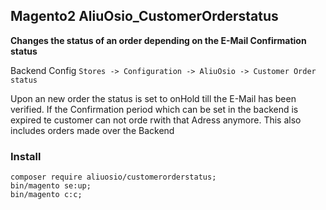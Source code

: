 ## Magento2 AliuOsio_CustomerOrderstatus

**Changes the status of an order depending on the E-Mail Confirmation status**

Backend Config `Stores -> Configuration -> AliuOsio -> Customer Order status`

Upon an new order the status is set to onHold till the E-Mail has been verified.
If the Confirmation period which can be set in the backend is expired te customer can not orde rwith that Adress anymore.
This also includes orders made over the Backend


### Install
    composer require aliuosio/customerorderstatus;
    bin/magento se:up;
    bin/magento c:c;
